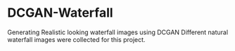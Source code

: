 # DCGAN-Waterfall
Generating Realistic looking waterfall images using DCGAN
Different natural waterfall images were collected for this project.
